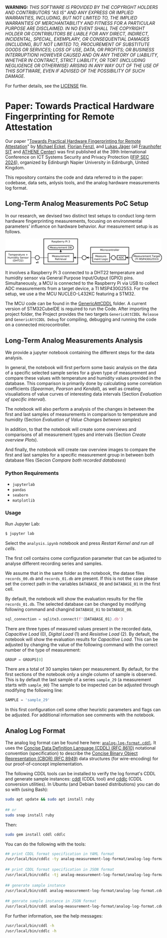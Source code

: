 **WARNING:** *THIS SOFTWARE IS PROVIDED BY THE COPYRIGHT HOLDERS AND CONTRIBUTORS "AS IS" AND ANY EXPRESS OR IMPLIED WARRANTIES, INCLUDING, BUT NOT LIMITED TO, THE IMPLIED WARRANTIES OF MERCHANTABILITY AND FITNESS FOR A PARTICULAR PURPOSE ARE DISCLAIMED. IN NO EVENT SHALL THE COPYRIGHT HOLDER OR CONTRIBUTORS BE LIABLE FOR ANY DIRECT, INDIRECT, INCIDENTAL, SPECIAL, EXEMPLARY, OR CONSEQUENTIAL DAMAGES (INCLUDING, BUT NOT LIMITED TO, PROCUREMENT OF SUBSTITUTE GOODS OR SERVICES; LOSS OF USE, DATA, OR PROFITS; OR BUSINESS INTERRUPTION) HOWEVER CAUSED AND ON ANY THEORY OF LIABILITY, WHETHER IN CONTRACT, STRICT LIABILITY, OR TORT (INCLUDING NEGLIGENCE OR OTHERWISE) ARISING IN ANY WAY OUT OF THE USE OF THIS SOFTWARE, EVEN IF ADVISED OF THE POSSIBILITY OF SUCH DAMAGE.*

For further details, see the [LICENSE](LICENSE) file.

# Paper: Towards Practical Hardware Fingerprinting for Remote Attestation

Our paper "[Towards Practical Hardware Fingerprinting for Remote Attestation](https://doi.org/10.1007/978-3-031-65175-5_8)" by [Michael Eckel](mailto:michael.eckel@sit.fraunhofer.de), [Florian Fenzl](mailto:florian.fenzl@sit.fraunhofer.de), and [Lukas Jäger](mailto:lukas.jaeger@sit.fraunhofer.de) (all [Fraunhofer SIT](https://www.sit.fraunhofer.de/) and [ATHENE Center](https://www.athene-center.de/)) was first published at the 39th International Conference on ICT Systems Security and Privacy Protection ([IFIP SEC 2024](https://ifipsec2024.co.uk/)), organized by Edinburgh Napier University in Edinburgh, United Kingdom.

This repository contains the code and data referred to in the paper: codebase, data sets, anlysis tools, and the analog hardware measurements log format.

## Long-Term Analog Measurements PoC Setup


In our research, we devised two distinct test setups to conduct long-term hardware fingerprinting measurements, focusing on environmental parameters’ influence on hardware behavior. Aur measurement setup is as follows.

![Long-Term Analog Measurements PoC Setup](measurement-setup.svg)

It involves a Raspberry Pi 3 connected to a DHT22 temperature and humidity sensor via General Purpose Input/Output (GPIO) pins.
Simultaneously, a MCU is connected to the Raspberry Pi via USB to collect ADC measurements from a target device, a TI MSP430G2553.
For the setup, we use a the MCU NUCLEO-L432KC featuring a STM32.

The MCU code can be found in the [GenericAttCDDL](GenericAttCDDL/) folder. A current version of STM32CubeIDE is required to run the Code.
After importing the project folder, the Project provides the two targets `GenericAttCDDL Release` and `GenericAttCDDL Debug` for compiling, debugging and running the code on a connected microcontroller.

## Long-Term Analog Measurements Analysis

We provide a jupyter notebook containing the different steps for the data analysis.

In general, the notebook will first perform some basic analysis on the data of a specific selected sample series for a given type of measurement and compare these values with temperature and humidity values provided in the database.
This comparison is primarily done by calculating some correlation coefficients (*Spearman*, *Pearson* and *Kendall*), as well as creating visualiations of value curves of interesting data intervals (Section *Evaluation of specific interval*).

The notebook will also perform a analysis of the changes in between the first and last samples of measurements in comparison to temperature and humidity (Section *Evaluation of Value Changes between samples*)

In addition, to that the notebook will create some overviews and comparisons of all measurement types and intervals (Section *Create overview Plots*).

And finally, the notebook will create raw overview images to compare the first and last samples for a specific measurement group in between both database files (Secion *Compare both recorded databases*)

### Python Requirements

- `jupyterlab`
- `pandas`
- `seaborn`
- `matplotlib`

### Usage

Run Jupyter Lab:

```bash
$ jupyter lab
```

Select the `analysis.ipynb` notebook and press *Restart Kernel and run all cells*.

The first cell contains come configuration parameter that can be adjusted to analyse different
recording series and samples.

We assume that in the same folder as the notebook, the datase files `records_00.db` and `records_01.db` are present.
If this is not the case please set the correct path in the variables `DATABASE_00` and `DATABASE_01` in the first cell.

By default, the notebook will show the evaluation results for the file `records_01.db`.
The selected database can be changed by modifying following command and changind `DATABASE_01` to `DATABASE_00`.

```python
sql_connection = sqlite3.connect(f'{DATABASE_01}.db')
```

There are three types of measured values present in the recorded data, *Capacitive Load* (0), *Digital Load* (1) and *Resistive Load* (2).
By default, the notebook will show the evaluation results for *Capacitive Load*.
This can be adjusted by changing the value of the following command with the correct number of the type of measurement:

```python
GROUP = GROUPS[0]
```

There are a total of 30 samples taken per measurement.
By default, for the first sections of the notebook only a single column of sample is observed.
This is by default the last sample of a series `sample_29` (a measurement starts with `sample_00`)
The sample to be inspected can be adjusted through modifying the following line:

```python
SAMPLE = 'sample_29'
```

In this first configuration cell some other heuristic parameters and flags can be adjusted.
For additional information see comments with the notebook.

## Analog Log Format

The analog log format can be found here here: [`analog-log-format.cddl`](analog-measurement-log-format/analog-log-format.cddl).
It uses the [Concise Data Definition Language (CDDL) (RFC 8610)](https://datatracker.ietf.org/doc/html/rfc8610) notational convention (specification) to describe the [Concise Binary Object Representation (CBOR) (RFC 8949)](https://datatracker.ietf.org/doc/html/rfc8949) data structures (for wire-encoding) for our proof-of-concept implementation.

The following CDDL tools can be installed to verify the log format's CDDL and generate sample instances: [cddl](https://rubygems.org/gems/cddl) (CDDL tool) and [cddlc](https://rubygems.org/gems/cddlc) (CDDL conversion utilities).
In Ubuntu (and Debian based distributions) you can do so with (using Bash):

```bash
sudo apt update && sudo apt install ruby

## or
sudo snap install ruby
```

Then:

```bash
sudo gem install cddl cddlc
```

You can do the following with the tools:

```bash
## print CDDL format specification in YAML format
/usr/local/bin/cddlc -ty analog-measurement-log-format/analog-log-format.cddl

## print CDDL format specification in JSON format
/usr/local/bin/cddlc -tj analog-measurement-log-format/analog-log-format.cddl

## generate sample instance
/usr/local/bin/cddl analog-measurement-log-format/analog-log-format.cddl generate

## genrate sample instance in JSON format
/usr/local/bin/cddl analog-measurement-log-format/analog-log-format.cddl json-generate
```

For further information, see the help messages:

```bash
/usr/local/bin/cddl -h
/usr/local/bin/cddlc -h
```
